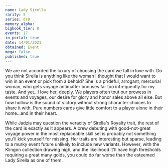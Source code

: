 ```yaml
---
name: Lady Sirella
rarity: 5
series: ds9
memory_alpha:
bigbook_tier: 8
events: 17
in_portal: true
date: 14/01/2021
obtained: Event
mega: false
published: true
---
```


We are not accorded the luxury of choosing the card we fall in love with. Do you think Sirella is anything like the woman I thought that I would want to win in an event or pick from a behold? She is a prideful, arrogant, mercurial woman, who gets voyage antimatter bonuses far too infrequently for my taste. And yet...I love her, deeply. We players often tout our prowess in events and voyages, our desire for glory and honor sales above all else. But how hollow is the sound of victory without strong character choices to share it with. Pure numbers cards give little comfort to a player alone in their home...and in their heart.

While Jadzia may question the veracity of Sirella's Royalty trait, the rest of the card is exactly as it appears. A crew debuting with good-not-great voyage power in the most replaceable skill set is probably not something you'll kick yourself for missing. Her traits are interesting but sparse, leading to a murky event future unlikely to include new variants. However, with the Klingon collection drawing nigh, and the likelihood it'll have high thresholds requiring a great many golds, you could do far worse than the esteemed Lady Sirella as one of them.
